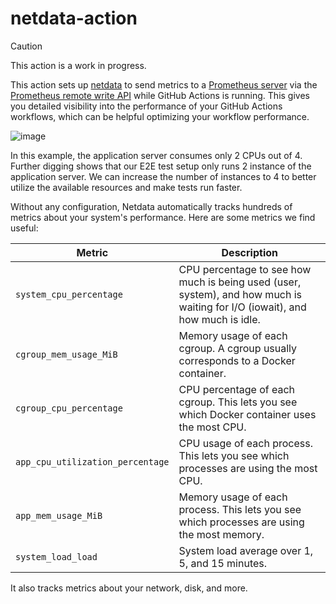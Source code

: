 # netdata-action

> [!CAUTION]
> This action is a work in progress.

This action sets up [netdata](https://github.com/netdata/netdata) to send metrics to a [Prometheus server](https://github.com/prometheus/prometheus) via the [Prometheus remote write API](https://learn.netdata.cloud/docs/exporting-metrics/prometheus-remote-write) while GitHub Actions is running. This gives you detailed visibility into the performance of your GitHub Actions workflows, which can be helpful optimizing your workflow performance.

![image](https://github.com/user-attachments/assets/14dd94f1-8c12-41ff-8ce2-f3e8d7d7a32f)

In this example, the application server consumes only 2 CPUs out of 4. Further digging shows that our E2E test setup only runs 2 instance of the application server. We can increase the number of instances to 4 to better utilize the available resources and make tests run faster.

Without any configuration, Netdata automatically tracks hundreds of metrics about your system's performance. Here are some metrics we find useful:

<!-- prettier-ignore -->
| Metric | Description |
| --- | --- |
| `system_cpu_percentage` | CPU percentage to see how much is being used (user, system), and how much is waiting for I/O (iowait), and how much is idle. |
| `cgroup_mem_usage_MiB` | Memory usage of each cgroup. A cgroup usually corresponds to a Docker container. |
| `cgroup_cpu_percentage` | CPU percentage of each cgroup. This lets you see which Docker container uses the most CPU. |
| `app_cpu_utilization_percentage` | CPU usage of each process. This lets you see which processes are using the most CPU. |
| `app_mem_usage_MiB` | Memory usage of each process. This lets you see which processes are using the most memory. |
| `system_load_load` | System load average over 1, 5, and 15 minutes. |

It also tracks metrics about your network, disk, and more.
